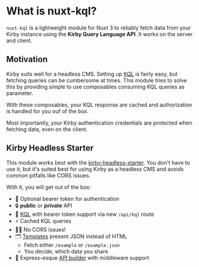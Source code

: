 # What is nuxt-kql?

`nuxt-kql` is a lightweight module for Nuxt 3 to reliably fetch data from your Kirby instance using the **Kirby Query Language API**. It works on the server and client.

## Motivation

Kirby suits well for a headless CMS. Setting up [KQL](https://github.com/getkirby/kql) is fairly easy, but fetching queries can be cumbersome at times. This module tries to solve this by providing simple to use composables consuming KQL queries as parameter.

With these composables, your KQL response are cached and authorization is handled for you ouf of the box.

Most importantly, your Kirby authentication credentials are protected when fetching data, even on the client.

## Kirby Headless Starter

This module works best with the [kirby-headless-starter](https://github.com/johannschopplich/kirby-headless-starter). You don't have to use it, but it's suited best for using Kirby as a headless CMS and avoids common pitfalls like CORS issues.

With it, you will get out of the box:

- 🦭 Optional bearer token for authentication
- 🔒 **public** or **private** API
- 🧩 [KQL](https://github.com/getkirby/kql) with bearer token support via new `/api/kql` route
- ⚡️ Cached KQL queries
- 😵‍💫 No CORS issues!
- 🗂 [Templates](https://github.com/johannschopplich/kirby-headless-starter/tree/main/site/templates) present JSON instead of HTML
  - Fetch either `/example` or `/example.json`
  - You decide, which data you share
- 🦾 Express-esque [API builder](https://github.com/johannschopplich/kirby-headless-starter#api-builder) with middleware support
